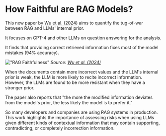 # How Faithful are RAG Models? 




This new paper by [Wu et al. (2024)](https://arxiv.org/abs/2404.10198) aims to quantify the tug-of-war between RAG and LLMs' internal prior.  

It focuses on GPT-4 and other LLMs on question answering for the analysis.

It finds that providing correct retrieved information fixes most of the model mistakes (94% accuracy).  

!["RAG Faithfulness"](../../img/research/rag-faith.png)
*Source: [Wu et al. (2024)](https://arxiv.org/abs/2404.10198)*

When the documents contain more incorrect values and the LLM's internal prior is weak, the LLM is more likely to recite incorrect information. However, the LLMs are found to be more resistant when they have a stronger prior.  

The paper also reports that "the more the modified information deviates from the model's prior, the less likely the model is to prefer it."  

So many developers and companies are using RAG systems in production. This work highlights the importance of assessing risks when using LLMs given different kinds of contextual information that may contain supporting, contradicting, or completely incorrection information.
